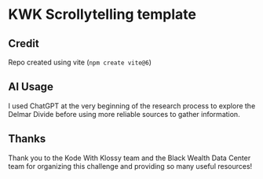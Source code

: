 # KWK Scrollytelling template

## Credit
Repo created using vite (`npm create vite@6`)

## AI Usage
I used ChatGPT at the very beginning of the research process to explore the Delmar Divide before using more reliable sources to gather information.

## Thanks
Thank you to the Kode With Klossy team and the Black Wealth Data Center team for organizing this challenge and providing so many useful resources!